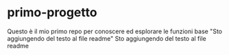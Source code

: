 # primo-progetto
Questo è il mio primo repo per conoscere ed esplorare le funzioni base
"Sto aggiungendo del testo al file readme" 
Sto aggiungendo del testo al file readme 
